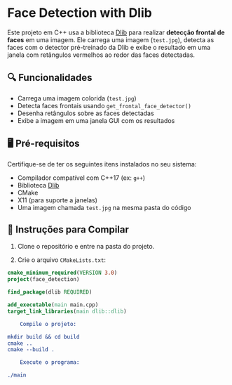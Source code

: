 # Face Detection with Dlib

Este projeto em C++ usa a biblioteca [Dlib](http://dlib.net/) para realizar **detecção frontal de faces** em uma imagem. Ele carrega uma imagem (`test.jpg`), detecta as faces com o detector pré-treinado da Dlib e exibe o resultado em uma janela com retângulos vermelhos ao redor das faces detectadas.

## 🔍 Funcionalidades

- Carrega uma imagem colorida (`test.jpg`)
- Detecta faces frontais usando `get_frontal_face_detector()`
- Desenha retângulos sobre as faces detectadas
- Exibe a imagem em uma janela GUI com os resultados

## 🖥️ Pré-requisitos

Certifique-se de ter os seguintes itens instalados no seu sistema:

- Compilador compatível com C++17 (ex: `g++`)
- Biblioteca [Dlib](http://dlib.net/)
- CMake
- X11 (para suporte a janelas)
- Uma imagem chamada `test.jpg` na mesma pasta do código

## 🔧 Instruções para Compilar

1. Clone o repositório e entre na pasta do projeto.

2. Crie o arquivo `CMakeLists.txt`:

```cmake
cmake_minimum_required(VERSION 3.0)
project(face_detection)

find_package(dlib REQUIRED)

add_executable(main main.cpp)
target_link_libraries(main dlib::dlib)

    Compile o projeto:

mkdir build && cd build
cmake ..
cmake --build .

    Execute o programa:

./main

